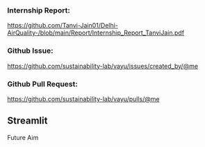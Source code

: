 ### Internship Report: 
https://github.com/Tanvi-Jain01/Delhi-AirQuality-/blob/main/Report/Internship_Report_TanviJain.pdf

### Github Issue: 
https://github.com/sustainability-lab/vayu/issues/created_by/@me

### Github Pull Request:
https://github.com/sustainability-lab/vayu/pulls/@me

## Streamlit
Future Aim
